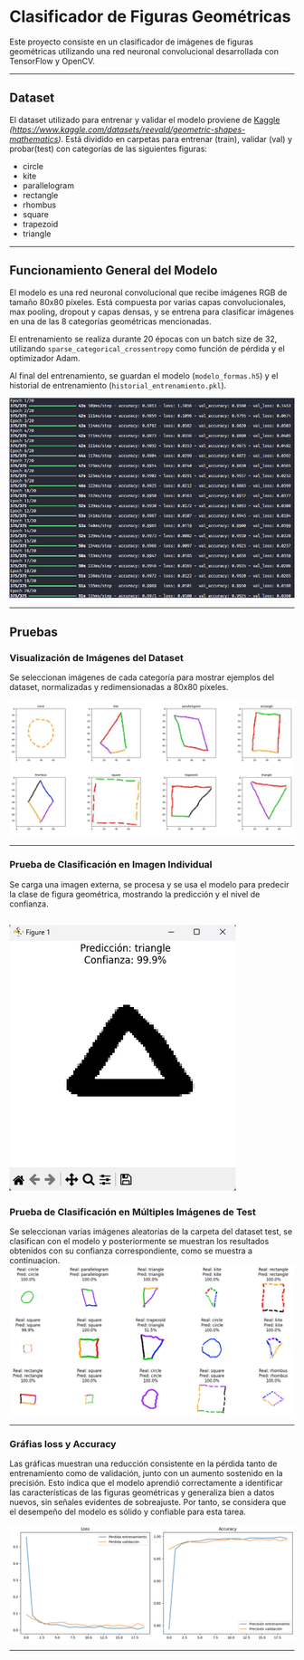 # Clasificador de Figuras Geométricas

Este proyecto consiste en un clasificador de imágenes de figuras geométricas utilizando una red neuronal convolucional desarrollada con TensorFlow y OpenCV.

---

## Dataset

El dataset utilizado para entrenar y validar el modelo proviene de [Kaggle](#) _(https://www.kaggle.com/datasets/reevald/geometric-shapes-mathematics)_. Está dividido en carpetas para entrenar (train), validar (val) y probar(test) con categorías de las siguientes figuras:  
- circle  
- kite  
- parallelogram  
- rectangle  
- rhombus  
- square  
- trapezoid  
- triangle  

---

## Funcionamiento General del Modelo

El modelo es una red neuronal convolucional que recibe imágenes RGB de tamaño 80x80 píxeles. Está compuesta por varias capas convolucionales, max pooling, dropout y capas densas, y se entrena para clasificar imágenes en una de las 8 categorías geométricas mencionadas.

El entrenamiento se realiza durante 20 épocas con un batch size de 32, utilizando `sparse_categorical_crossentropy` como función de pérdida y el optimizador Adam.

Al final del entrenamiento, se guardan el modelo (`modelo_formas.h5`) y el historial de entrenamiento (`historial_entrenamiento.pkl`).

![Image Alt](https://github.com/carolinasernav/Clasificacion-Figuras-Geometricas/blob/7eae8123c5d62f948414341e8342f5910a37ed86/Epoch.png)

---

## Pruebas

### Visualización de Imágenes del Dataset

Se seleccionan imágenes de cada categoría para mostrar ejemplos del dataset, normalizadas y redimensionadas a 80x80 píxeles.

![Image_Alt](https://github.com/carolinasernav/Clasificacion-Figuras-Geometricas/blob/83416b406f7fc83d923bf911fa61906b9ba9505b/Imagenes_Dataset.jpg)

---

### Prueba de Clasificación en Imagen Individual

Se carga una imagen externa, se procesa y se usa el modelo para predecir la clase de figura geométrica, mostrando la predicción y el nivel de confianza.

![Image_Alt](https://github.com/carolinasernav/Clasificacion-Figuras-Geometricas/blob/7eae8123c5d62f948414341e8342f5910a37ed86/Prueba%20Individual.png)
---

### Prueba de Clasificación en Múltiples Imágenes de Test

Se seleccionan varias imágenes aleatorias de la carpeta del dataset test, se clasifican con el modelo y posteriormente se muestran los resultados obtenidos con su confianza correspondiente, como se muestra a continuacion.
![Image_Alt](https://github.com/carolinasernav/Clasificacion-Figuras-Geometricas/blob/982cad174d8e1b061926a66b91ecdfcf68a6d928/Resultados_P1.png)

---

### Gráfias loss y Accuracy

Las gráficas muestran una reducción consistente en la pérdida tanto de entrenamiento como de validación, junto con un aumento sostenido en la precisión. Esto indica que el modelo aprendió correctamente a identificar las características de las figuras geométricas y generaliza bien a datos nuevos, sin señales evidentes de sobreajuste. Por tanto, se considera que el desempeño del modelo es sólido y confiable para esta tarea.

![Image_Alt](https://github.com/carolinasernav/Clasificacion-Figuras-Geometricas/blob/982cad174d8e1b061926a66b91ecdfcf68a6d928/Graficas.png)

---
